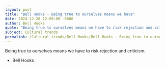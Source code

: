 ```yaml
---
layout: post
title: "Bell Hooks - Being true to ourselves means we have"
date: 2024-12-28 12:00:00 -0000
author: Bell Hooks
quote: "Being true to ourselves means we have to risk rejection and criticism."
subject: Cultural trends
permalink: /Cultural trends/Bell Hooks/Bell Hooks - Being true to ourselves means we have
---
```


Being true to ourselves means we have to risk rejection and criticism.

- Bell Hooks
